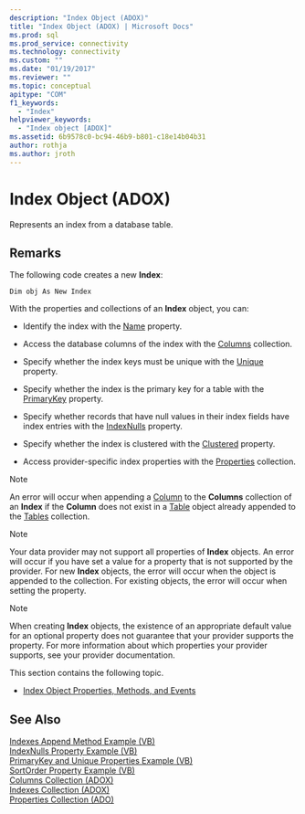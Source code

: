 ```yaml
---
description: "Index Object (ADOX)"
title: "Index Object (ADOX) | Microsoft Docs"
ms.prod: sql
ms.prod_service: connectivity
ms.technology: connectivity
ms.custom: ""
ms.date: "01/19/2017"
ms.reviewer: ""
ms.topic: conceptual
apitype: "COM"
f1_keywords: 
  - "Index"
helpviewer_keywords: 
  - "Index object [ADOX]"
ms.assetid: 6b9578c0-bc94-46b9-b801-c18e14b04b31
author: rothja
ms.author: jroth
---
```

# Index Object (ADOX)
Represents an index from a database table.  
  
## Remarks  
 The following code creates a new **Index**:  
  
```  
Dim obj As New Index  
```  
  
 With the properties and collections of an **Index** object, you can:  
  
-   Identify the index with the [Name](../../../ado/reference/adox-api/name-property-adox.md) property.  
  
-   Access the database columns of the index with the [Columns](../../../ado/reference/adox-api/columns-collection-adox.md) collection.  
  
-   Specify whether the index keys must be unique with the [Unique](../../../ado/reference/adox-api/unique-property-adox.md) property.  
  
-   Specify whether the index is the primary key for a table with the [PrimaryKey](../../../ado/reference/adox-api/primarykey-property-adox.md) property.  
  
-   Specify whether records that have null values in their index fields have index entries with the [IndexNulls](../../../ado/reference/adox-api/indexnulls-property-adox.md) property.  
  
-   Specify whether the index is clustered with the [Clustered](../../../ado/reference/adox-api/clustered-property-adox.md) property.  
  
-   Access provider-specific index properties with the [Properties](../../../ado/reference/ado-api/properties-collection-ado.md) collection.  
  
> [!NOTE]
>  An error will occur when appending a [Column](../../../ado/reference/adox-api/column-object-adox.md) to the **Columns** collection of an **Index** if the **Column** does not exist in a [Table](../../../ado/reference/adox-api/table-object-adox.md) object already appended to the [Tables](../../../ado/reference/adox-api/tables-collection-adox.md) collection.  
  
> [!NOTE]
>  Your data provider may not support all properties of **Index** objects. An error will occur if you have set a value for a property that is not supported by the provider. For new **Index** objects, the error will occur when the object is appended to the collection. For existing objects, the error will occur when setting the property.  
  
> [!NOTE]
>  When creating **Index** objects, the existence of an appropriate default value for an optional property does not guarantee that your provider supports the property. For more information about which properties your provider supports, see your provider documentation.  
  
 This section contains the following topic.  
  
-   [Index Object Properties, Methods, and Events](../../../ado/reference/adox-api/index-object-properties-methods-and-events.md)  
  
## See Also  
 [Indexes Append Method Example (VB)](../../../ado/reference/adox-api/indexes-append-method-example-vb.md)   
 [IndexNulls Property Example (VB)](../../../ado/reference/adox-api/indexnulls-property-example-vb.md)   
 [PrimaryKey and Unique Properties Example (VB)](../../../ado/reference/adox-api/primarykey-and-unique-properties-example-vb.md)   
 [SortOrder Property Example (VB)](../../../ado/reference/adox-api/sortorder-property-example-vb.md)   
 [Columns Collection (ADOX)](../../../ado/reference/adox-api/columns-collection-adox.md)   
 [Indexes Collection (ADOX)](../../../ado/reference/adox-api/indexes-collection-adox.md)   
 [Properties Collection (ADO)](../../../ado/reference/ado-api/properties-collection-ado.md)
